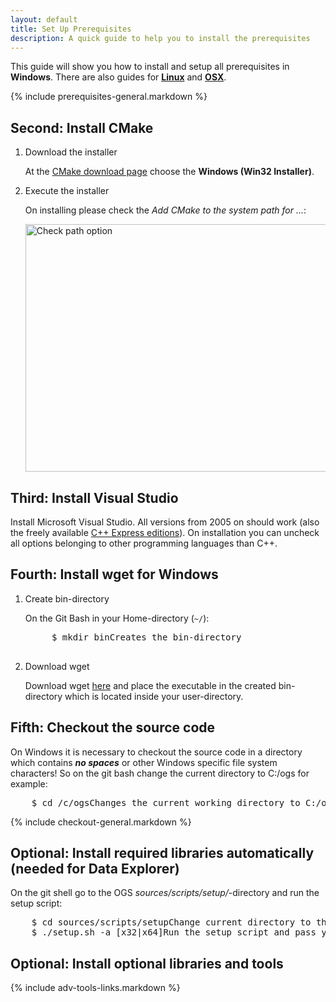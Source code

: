 ```yaml
---
layout: default
title: Set Up Prerequisites
description: A quick guide to help you to install the prerequisites
---
```


<p class="intro">This guide will show you how to install and setup all prerequisites in <strong>Windows</strong>. There are also guides for <strong><a href="/help/linux-prerequisites">Linux</a></strong> and <strong><a href="/help/mac-prerequisites">OSX</a></strong>.</p>

{% include prerequisites-general.markdown %}

## <span class="step">Second:</span> Install CMake ##

1. <span class="step-title">Download the installer</span>

	At the [CMake download page](http://www.cmake.org/cmake/resources/software.html)
	choose the **Windows (Win32 Installer)**.

2. <span class="step-title">Execute the installer</span>

	On installing please check the *Add CMake to the system path for ...*:

	<img src="/devguide/images/cmake-win-install.png" width="511" height="396" alt="Check path option" />

## <span class="step">Third:</span> Install Visual Studio ##

Install Microsoft Visual Studio. All versions from 2005 on should work (also
the freely available [C++ Express editions](http://www.microsoft.com/germany/express/)).
On installation you can uncheck all options belonging to other programming
  languages than C++.
  
## <span class="step">Fourth:</span> Install wget for Windows ##

1. <span class="step-title">Create bin-directory</span>

	On the Git Bash in your Home-directory (`~/`):

	<pre class="terminal bootcamp">
		<span class="codeline">$ mkdir bin<span>Creates the bin-directory</span></span>
	</pre>

2. <span class="step-title">Download wget</span>

	Download wget [here](https://github.com/downloads/ufz/devguide/wget.exe) and
	place the executable in the created bin-directory which is located inside
	your user-directory.

## <span class="step">Fifth:</span> Checkout the source code ##

On Windows it is necessary to checkout the source code in a directory which contains ***no spaces*** or other Windows specific file system characters! So
on the git bash change the current directory to C:/ogs for example:

<pre class="terminal bootcamp">
	<span class="codeline">$ cd /c/ogs<span>Changes the current working directory to C:/ogs</span></span>
</pre>

{% include checkout-general.markdown %}

## <span class="step">Optional:</span> Install required libraries automatically (needed for Data Explorer) ##

On the git shell go to the OGS *sources/scripts/setup/*-directory and run the setup
script:

<pre class="terminal bootcamp">
	<span class="codeline">$ cd sources/scripts/setup<span>Change current directory to the script directory</span></span>
	<span class="codeline">$ ./setup.sh -a [x32|x64]<span>Run the setup script and pass your architecture: choose either x32 or x64</span></span>
</pre>

## <span class="step">Optional:</span> Install optional libraries and tools ##

{% include adv-tools-links.markdown %}

